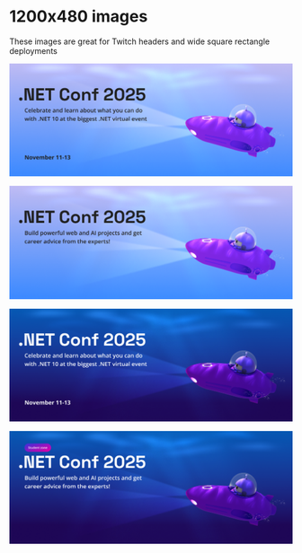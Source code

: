 # 1200x480 images

These images are great for Twitch headers and wide square rectangle deployments

![Light Mode 1](./light%20mode.png)

![Light Mode 2](./light%20mode-1.png)

![Dark Mode 1](./dark%20mode.png)

![Dark Mode 2](./dark%20mode-1.png)